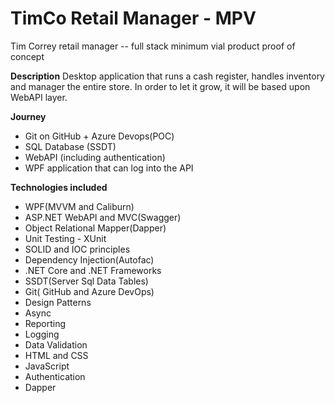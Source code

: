 # TimCo Retail Manager - MPV 
Tim Correy retail manager -- full stack minimum vial product proof of concept




**Description**
Desktop application that runs a cash register, handles inventory and manager the entire store.
In order to let it grow, it will be based upon WebAPI layer.




**Journey**
+ Git on GitHub + Azure Devops(POC)
+ SQL Database (SSDT)
+ WebAPI (including authentication)
+ WPF application that can log into the API


**Technologies included**
+ WPF(MVVM and Caliburn)
+ ASP.NET WebAPI and MVC(Swagger)
+ Object Relational Mapper(Dapper)
+ Unit Testing - XUnit
+ SOLID and IOC principles
+ Dependency Injection(Autofac)
+ .NET Core and .NET Frameworks
+ SSDT(Server Sql Data Tables)
+ Git( GitHub and Azure DevOps)
+ Design Patterns
+ Async
+ Reporting
+ Logging
+ Data Validation
+ HTML and CSS
+ JavaScript
+ Authentication
+ Dapper
